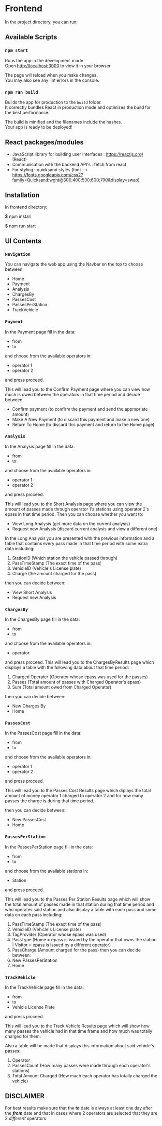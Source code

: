 # Frontend

In the project directory, you can run:
## Available Scripts
### `npm start`

Runs the app in the development mode.\
Open [http://localhost:3000](http://localhost:3000) to view it in your browser.

The page will reload when you make changes.\
You may also see any lint errors in the console.

### `npm run build`

Builds the app for production to the `build` folder.\
It correctly bundles React in production mode and optimizes the build for the best performance.

The build is minified and the filenames include the hashes.\
Your app is ready to be deployed!

## React packages/modules

* JavaScript library for building user interfaces : https://reactjs.org/ (React)
* Communication with the backend API's : fetch from react
* For styling : quicksand styles (font --> https://fonts.googleapis.com/css2?family=Quicksand:wght@300;400;500;600;700&display=swap)
## Installation 

In frontend directory:

$ npm install

$ npm run start

## UI Contents

### `Navigation`
You can navigate the web app using the Navbar on the top to choose between:
* Home
* Payment
* Analysis
* ChargesBy
* PassesCost
* PassesPerStation
* TrackVehicle
### `Payment`
In the Payment page fill in the data:
* from
* to

and choose from the available operators in:
* operator 1
* operator 2

and press proceed.

This will lead you to the Confirm Payment page where you can view how much is owed between the operators in that time period and decide between:
* Confirm payment        (to confirm the payment and send the appropriate amount)
* Make A New Payment     (to discard this payment and make a new one)
* Return To Home         (to discard this payment and return to the Home page)

### `Analysis`
In the Analysis page fill in the data:
* from
* to

and choose from the available operators in:
* operator 1
* operator 2

and press proceed.

This will lead you to the Short Analysis page where you can view the amount of passes made through operator 1's stations using operator 2's epass in that time period.
Then you can choose whether you want to:
* View Long Analysis    (get more data on the current analysis)
* Request new Analysis  (discard current analysis and view a different one)

In the Long Analysis you are presented with the previous information and a table that contains every pass made in that time period with some extra data including:
1. StationID         (Which station the vehicle passed through)
2. PassTimeStamp     (The exact time of the pass)
3. VehicleID         (Vehicle's License plate)
4. Charge            (the amount charged for the pass)

then you can decide between:
* View Short Analysis
* Request new Analysis

### `ChargesBy`
In the ChargesBy page fill in the data:
* from
* to

and choose from the available operators in:
* operator

and press proceed.
This will lead you to the ChargesByResults page which displays a table with the following data about that time period:
1. Charged Operator  (Operator whose epass was used for the passes)
2. Passes            (Total amount of passes with Charged Operator's epass)
3. Sum               (Total amount owed from Charged Operator)

then you can decide between:
* New Charges By
* Home

### `PassesCost`
In the PassesCost page fill in the data:
* from
* to

and choose from the available operators in:
* operator 1
* operator 2

and press proceed.

This will lead you to the Passes Cost Results page which diplays the total amount of money operator 1 charged to operator 2 and for how many passes the charge is during that time period.

then you can decide between:
* New PassesCost
* Home

### `PassesPerStation`
In the PassesPerStation page fill in the data:
* from
* to

and choose from the available stations in:
* Station

and press proceed.

This will lead you to the Passes Per Station Results page which will show the total amount of passes made in that station during that time period and who operates said station and also display a table with each pass and some data on each pass including:
1. PassTimeStamp     (The exact time of the pass)
2. VehicleID         (Vehicle's License plate)
3. TagProvider       (Operator whose epass was used)
4. PassType          (Home = epass is issued by the operator that owns the station | Visitor = epass is issued by a different operator)
5. PassCharge        (Amount charged for the pass)
then you can decide between:
6. New PassesPerStation
7. Home

### `TrackVehicle`
In the TrackVehicle page fill in the data:
* from
* to
* Vehicle License Plate

and press proceed.

This will lead you to the Track Vehicle Results page which will show how many passes the vehicle had in that time frame and how much was totally charged for them.

Also a table will be made that displays this information about said vehicle's passes:
1. Operator              
2. PassesCount           (How many passes were made through each operator's stations)
3. Total Amount Charged  (How much each operator has totally charged the vehicle)

## **DISCLAIMER**
For best results make sure that the ***to*** date is always at least one day after the ***from*** date and that in cases where 2 operators are selected that they are 2 *different* operators